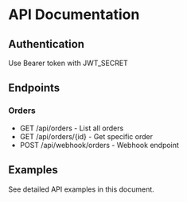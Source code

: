 # API Documentation

## Authentication
Use Bearer token with JWT_SECRET

## Endpoints

### Orders
- GET /api/orders - List all orders
- GET /api/orders/{id} - Get specific order
- POST /api/webhook/orders - Webhook endpoint

## Examples
See detailed API examples in this document.
